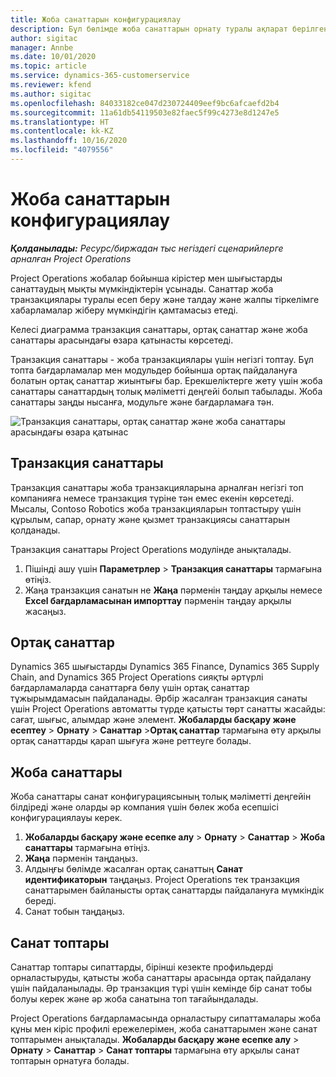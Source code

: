 ```yaml
---
title: Жоба санаттарын конфигурациялау
description: Бұл бөлімде жоба санаттарын орнату туралы ақпарат берілген.
author: sigitac
manager: Annbe
ms.date: 10/01/2020
ms.topic: article
ms.service: dynamics-365-customerservice
ms.reviewer: kfend
ms.author: sigitac
ms.openlocfilehash: 84033182ce047d230724409eef9bc6afcaefd2b4
ms.sourcegitcommit: 11a61db54119503e82faec5f99c4273e8d1247e5
ms.translationtype: HT
ms.contentlocale: kk-KZ
ms.lasthandoff: 10/16/2020
ms.locfileid: "4079556"
---
```

# <a name="configure-project-categories"></a>Жоба санаттарын конфигурациялау

_**Қолданылады:** Ресурс/биржадан тыс негіздегі сценарийлерге арналған Project Operations_

Project Operations жобалар бойынша кірістер мен шығыстарды санаттаудың мықты мүмкіндіктерін ұсынады. Санаттар жоба транзакциялары туралы есеп беру және талдау және жалпы тіркелімге хабарламалар жіберу мүмкіндігін қамтамасыз етеді.

Келесі диаграмма транзакция санаттары, ортақ санаттар және жоба санаттары арасындағы өзара қатынасты көрсетеді. 

Транзакция санаттары - жоба транзакциялары үшін негізгі топтау. Бұл топта бағдарламалар мен модульдер бойынша ортақ пайдалануға болатын ортақ санаттар жиынтығы бар. Ерекшеліктерге жету үшін жоба санаттары санаттардың толық мәліметті деңгейі болып табылады. Жоба санаттары заңды нысанға, модульге және бағдарламаға тән.

![Транзакция санаттары, ортақ санаттар және жоба санаттары арасындағы өзара қатынас](media/project-categories.png)

## <a name="transaction-categories"></a>Транзакция санаттары

Транзакция санаттары жоба транзакцияларына арналған негізгі топ компанияға немесе транзакция түріне тән емес екенін көрсетеді. Мысалы, Contoso Robotics жоба транзакцияларын топтастыру үшін құрылым, сапар, орнату және қызмет транзакциясы санаттарын қолданады.

Транзакция санаттары Project Operations модулінде анықталады. 
1. Пішінді ашу үшін **Параметрлер** \> **Транзакция санаттары** тармағына өтіңіз. 
2. Жаңа транзакция санатын не **Жаңа** пәрменін таңдау арқылы немесе **Excel бағдарламасынан импорттау** пәрменін таңдау арқылы жасаңыз.

## <a name="shared-categories"></a>Ортақ санаттар

Dynamics 365 шығыстарды Dynamics 365 Finance, Dynamics 365 Supply Chain, and Dynamics 365 Project Operations сияқты әртүрлі бағдарламаларда санаттарға бөлу үшін ортақ санаттар тұжырымдамасын пайдаланады. Әрбір жасалған транзакция санаты үшін Project Operations автоматты түрде қатысты төрт санатты жасайды: сағат, шығыс, алымдар және элемент. **Жобаларды басқару және есептеу** \> **Орнату** \> **Санаттар** \>**Ортақ санаттар** тармағына өту арқылы ортақ санаттарды қарап шығуға және реттеуге болады.

## <a name="project-categories"></a>Жоба санаттары

Жоба санаттары санат конфигурациясының толық мәліметті деңгейін білдіреді және оларды әр компания үшін бөлек жоба есепшісі конфигурациялауы керек.

1. **Жобаларды басқару және есепке алу** \> **Орнату** \> **Санаттар** \> **Жоба санаттары** тармағына өтіңіз.
2. **Жаңа** пәрменін таңдаңыз.
3. Алдыңғы бөлімде жасалған ортақ санаттың **Санат идентификаторын** таңдаңыз. Project Operations тек транзакция санаттарымен байланысты ортақ санаттарды пайдалануға мүмкіндік береді.
4. Санат тобын таңдаңыз.

## <a name="category-groups"></a>Санат топтары

Санаттар топтары сипаттарды, бірінші кезекте профильдерді орналастыруды, қатысты жоба санаттары арасында ортақ пайдалану үшін пайдаланылады. Әр транзакция түрі үшін кемінде бір санат тобы болуы керек және әр жоба санатына топ тағайындалады.

Project Operations бағдарламасында орналастыру сипаттамалары жоба құны мен кіріс профилі ережелерімен, жоба санаттарымен және санат топтарымен анықталады. **Жобаларды басқару және есепке алу** \> **Орнату** \> **Санаттар** \> **Санат топтары** тармағына өту арқылы санат топтарын орнатуға болады.
